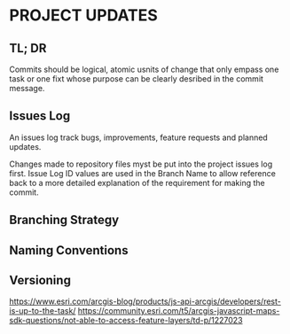 # PROJECT UPDATES

## TL; DR

Commits should be logical, atomic usnits of change that only empass one task or one fixt whose purpose can be clearly desribed in the commit message. 

## Issues Log
An issues log track bugs, improvements, feature requests and planned updates. 

Changes made to repository files myst be put into the project issues log first. Issue Log ID values are used in the Branch Name to allow reference back to a more detailed explanation of the requirement for making the commit. 

## Branching Strategy

## Naming Conventions

## Versioning


https://www.esri.com/arcgis-blog/products/js-api-arcgis/developers/rest-is-up-to-the-task/
https://community.esri.com/t5/arcgis-javascript-maps-sdk-questions/not-able-to-access-feature-layers/td-p/1227023
